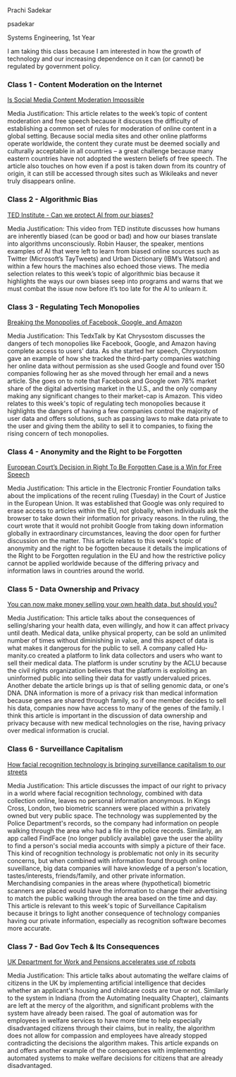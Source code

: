 Prachi Sadekar

psadekar

Systems Engineering, 1st Year

I am taking this class because I am interested in how the growth of technology and our increasing dependence on it can (or cannot) be regulated by government policy. 


### Class 1 - Content Moderation on the Internet

[Is Social Media Content Moderation Impossible](https://www.forbes.com/sites/kalevleetaru/2018/09/08/is-social-media-content-moderation-an-impossible-task/#45957d115fa8)

Media Justification: This article relates to the week’s topic of content moderation and free speech because it discusses the difficulty of establishing a common set of rules for moderation of online content in a global setting. Because social media sites and other online platforms operate worldwide, the content they curate must be deemed socially and culturally acceptable in all countries – a great challenge because many eastern countries have not adopted the western beliefs of free speech. The article also touches on how even if a post is taken down from its country of origin, it can still be accessed through sites such as Wikileaks and never truly disappears online. 

### Class 2 - Algorithmic Bias

[TED Institute - Can we protect AI from our biases?](https://www.youtube.com/watch?v=eV_tx4ngVT0)

Media Justification: This video from TED institute discusses how humans are inherently biased (can be good or bad) and how our biases translate into algorithms unconsciously. Robin Hauser, the speaker, mentions examples of AI that were left to learn from biased online sources such as Twitter (Microsoft’s TayTweets) and Urban Dictionary (IBM’s Watson) and within a few hours the machines also echoed those views. The media selection relates to this week’s topic of algorithmic bias because it highlights the ways our own biases seep into programs and warns that we must combat the issue now before it’s too late for the AI to unlearn it. 

### Class 3 - Regulating Tech Monopolies

[Breaking the Monopolies of Facebook, Google, and Amazon](https://www.youtube.com/watch?v=k4m-phHynmE)

Media Justification: This TedxTalk by Kat Chrysostom discusses the dangers of tech monopolies like Facebook, Google, and Amazon having complete access to users' data. As she started her speech, Chrysostom gave an example of how she tracked the third-party companies watching her online data without permission as she used Google and found over 150 companies following her as she moved through her email and a news article. She goes on to note that Facebook and Google own 78% market share of the digital advertising market in the U.S., and the only company making any significant changes to their market-cap is Amazon. This video relates to this week's topic of regulating tech monopolies because it highlights the dangers of having a few companies control the majority of user data and offers solutions, such as passing laws to make data private to the user and giving them the ability to sell it to companies, to fixing the rising concern of tech monopolies.


### Class 4 - Anonymity and the Right to be Forgotten

[European Court’s Decision in Right To Be Forgotten Case is a Win for Free Speech](https://www.eff.org/deeplinks/2019/09/european-courts-decision-right-be-forgotten-case-win-free-s)

Media Justification: This article in the Electronic Frontier Foundation talks about the implications of the recent ruling (Tuesday) in the Court of Justice in the European Union. It was established that Google was only required to erase access to articles within the EU, not globally, when individuals ask the browser to take down their information for privacy reasons. In the ruling, the court wrote that it would not prohibit Google from taking down information globally in extraordinary circumstances, leaving the door open for further discussion on the matter. This article relates to this week's topic of anonymity and the right to be fogotten because it details the implications of the Right to be Forgotten regulation in the EU and how the restrictive policy cannot be applied worldwide because of the differing privacy and information laws in countries around the world.

### Class 5 - Data Ownership and Privacy

[You can now make money selling your own health data, but should you?](https://www.fastcompany.com/90409942/would-you-sell-your-own-health-data-theres-a-market-for-it-but-ethical-concerns-remain)

Media Justification: This article talks about the consequences of selling/sharing your health data, even willingly, and how it can affect privacy until death. Medical data, unlike physical property, can be sold an unlimited number of times without diminishing in value, and this aspect of data is what makes it dangerous for the public to sell. A company called Hu-manity.co created a platform to link data collectors and users who want to sell their medical data. The platform is under scrutiny by the ACLU because the civil rights organization believes that the platform is exploiting an uninformed public into selling their data for vastly undervalued prices. Another debate the article brings up is that of selling genomic data, or one's DNA. DNA information is more of a privacy risk than medical information because genes are shared through family, so if one member decides to sell his data, companies now have access to many of the genes of the family. I think this article is important in the discussion of data ownership and privacy because with new medical technologies on the rise, having privacy over medical information is crucial.

### Class 6 - Surveillance Capitalism

[How facial recognition technology is bringing surveillance capitalism to our streets](https://www.opendemocracy.net/en/oureconomy/how-facial-recognition-surveillance-capitalism-streets/)

Media Justification: This article discusses the impact of our right to privacy in a world where facial recognition technology, combined with data collection online, leaves no personal information anonymous. In Kings Cross, London, two biometric scanners were placed within a privately owned but very public space. The technology was supplemented by the Police Department's records, so the company had information on people walking through the area who had a file in the police records. Similarly, an app called FindFace (no longer publicly available) gave the user the ability to find a person's social media accounts with simply a picture of their face. This kind of recognition technology is problematic not only in its security concerns, but when combined with information found through online suveillance, big data companies will have knowledge of a person's location, tastes/interests, friends/family, and other private information. Merchandising companies in the areas where (hypothetical) biometric scanners are placed would have the information to change their advertising to match the public walking through the area based on the time and day. This article is relevant to this week's topic of Surveillance Capitalism because it brings to light another consequence of technology companies having our private information, especially as recognition software becomes more accurate. 

### Class 7 - Bad Gov Tech & Its Consequences

[UK Department for Work and Pensions accelerates use of robots](https://www.globalgovernmentforum.com/uk-department-for-work-and-pensions-accelerates-use-of-robots/)

Media Justification: This article talks about automating the welfare claims of citizens in the UK by implementing artificial intelligence that decides whether an applicant's housing and childcare costs are true or not. Similarly to the system in Indiana (from the Automating Inequality Chapter), claimants are left at the mercy of the algorithm, and significant problems with the system have already been raised. The goal of automation was for employees in welfare services to have more time to help especially disadvantaged citizens through their claims, but in reality, the algorithm does not allow for compassion and employees have already stopped contradicting the decisions the algorithm makes. This article expands on and offers another example of the consequences with implementing automated systems to make welfare decisions for citizens that are already disadvantaged. 
